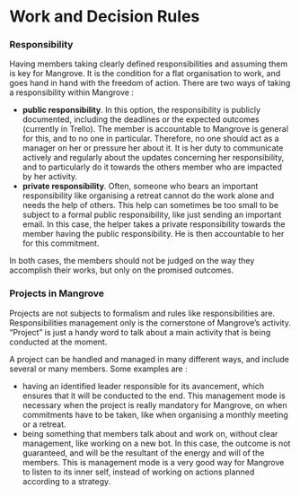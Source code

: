 # Work and Decision Rules



### Responsibility

Having members taking clearly defined responsibilities and assuming them is key for Mangrove. It is the condition for a flat organisation to work, and goes hand in hand with the freedom of action. There are two ways of taking a responsibility within Mangrove :
- **public responsibility**. In this option, the responsibility is publicly documented, including the deadlines or the expected outcomes (currently in Trello). The member is accountable to Mangrove is general for this, and to no one in particular. Therefore, no one should act as a manager on her or pressure her about it. It is her duty to communicate actively and regularly about the updates concerning her responsibility, and to particularly do it towards the others member who are impacted by her activity.
- **private responsibility**. Often, someone who bears an important responsibility like organising a retreat cannot do the work alone and needs the help of others. This help can sometimes be too small to be subject to a formal public responsibility, like just sending an important email. In this case, the helper takes a private responsibility towards the member having the public responsibility. He is then accountable to her for this commitment.

In both cases, the members should not be judged on the way they accomplish their works, but only on the promised outcomes.


### Projects in Mangrove

Projects are not subjects to formalism and rules like responsibilities are. Responsibilities management only is the cornerstone of Mangrove’s activity. “Project” is just a handy word to talk about a main activity that is being conducted at the moment.

A project can be handled and managed in many different ways, and include several or many members. Some examples are :
- having an identified leader responsible for its avancement, which ensures that it will be conducted to the end. This management mode is necessary when the project is really mandatory for Mangrove, on when commitments have to be taken, like when organising a monthly meeting or a retreat.
- being something that members talk about and work on, without clear management, like working on a new bot. In this case, the outcome is not guaranteed, and will be the resultant of the energy and will of the members. This is management mode is a very good way for Mangrove to listen to its inner self, instead of working on actions planned according to a strategy.

